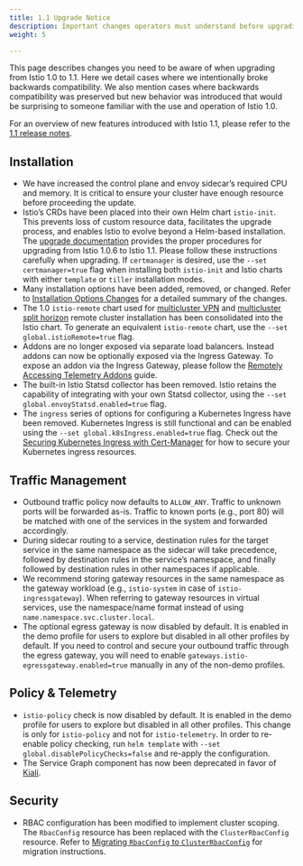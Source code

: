 ```yaml
---
title: 1.1 Upgrade Notice
description: Important changes operators must understand before upgrading to Istio 1.1.
weight: 5

---
```


This page describes changes you need to be aware of when upgrading from Istio 1.0 to 1.1.  Here we detail cases where we intentionally broke backwards compatibility.  We also mention cases where backwards compatibility was preserved but new behavior was introduced that would be surprising to someone familiar with the use and operation of Istio 1.0.

For an overview of new features introduced with Istio 1.1, please refer to the [1.1 release notes](/about/notes/1.1/).

## Installation

- We have increased the control plane and envoy sidecar’s required CPU and memory.  It is critical to ensure your cluster have enough resource before proceeding the update.
- Istio’s CRDs have been placed into their own Helm chart `istio-init`.  This prevents loss of custom resource data, facilitates the upgrade process, and enables Istio to evolve beyond a Helm-based installation.  The [upgrade documentation](/docs/setup/kubernetes/upgrade/steps/) provides the proper procedures for upgrading from Istio 1.0.6 to Istio 1.1.  Please follow these instructions carefully when upgrading.  If `certmanager` is desired, use the `--set certmanager=true` flag when installing both `istio-init` and Istio charts with either `template` or `tiller` installation modes.
- Many installation options have been added, removed, or changed. Refer to [Installation Options Changes](/docs/reference/config/installation-options-changes/) for a detailed summary of the changes.
- The 1.0 `istio-remote` chart used for [multicluster VPN](/docs/setup/kubernetes/install/multicluster/vpn/) and [multicluster split horizon](/docs/tasks/multicluster/split-horizon-eds/) remote cluster installation has been consolidated into the Istio chart.  To generate an equivalent `istio-remote` chart, use the `--set global.istioRemote=true` flag.
- Addons are no longer exposed via separate load balancers.  Instead addons can now be optionally exposed via the Ingress Gateway.  To expose an addon via the Ingress Gateway, please follow the [Remotely Accessing Telemetry Addons](/docs/tasks/telemetry/gateways/) guide.
- The built-in Istio Statsd collector has been removed. Istio retains the capability of integrating with your own Statsd collector, using the `--set global.envoyStatsd.enabled=true` flag.
- The `ingress` series of options for configuring a Kubernetes Ingress have been removed.  Kubernetes Ingress is still functional and can be enabled using the `--set global.k8sIngress.enabled=true` flag.  Check out the [Securing Kubernetes Ingress with Cert-Manager](/docs/tasks/traffic-management/ingress/ingress-certmgr/) for how to secure your Kubernetes ingress resources.

## Traffic Management

- Outbound traffic policy now defaults to `ALLOW_ANY`.  Traffic to unknown ports will be forwarded as-is. Traffic to known ports (e.g., port 80) will be matched with one of the services in the system and forwarded accordingly.
- During sidecar routing to a service, destination rules for the target service in the same namespace as the sidecar will take precedence, followed by destination rules in the service’s namespace, and finally followed by destination rules in other namespaces if applicable.
- We recommend storing gateway resources in the same namespace as the gateway workload (e.g., `istio-system` in case of `istio-ingressgateway`).  When referring to gateway resources in virtual services, use the namespace/name format instead of using `name.namespace.svc.cluster.local`.
- The optional egress gateway is now disabled by default.  It is enabled in the demo profile for users to explore but disabled in all other profiles by default.  If you need to control and secure your outbound traffic through the egress gateway, you will need to enable `gateways.istio-egressgateway.enabled=true` manually in any of the non-demo profiles.

## Policy & Telemetry

- `istio-policy` check is now disabled by default.  It is enabled in the demo profile for users to explore but disabled in all other profiles.  This change is only for `istio-policy` and not for `istio-telemetry`.  In order to re-enable policy checking, run `helm template` with `--set global.disablePolicyChecks=false` and re-apply the configuration.
- The Service Graph component has now been deprecated in favor of [Kiali](https://www.kiali.io/).

## Security

- RBAC configuration has been modified to implement cluster scoping.  The `RbacConfig` resource has been replaced with the `ClusterRbacConfig` resource. Refer to [Migrating `RbacConfig` to `ClusterRbacConfig`](/docs/setup/kubernetes/upgrade/steps/#migrating-from-rbacconfig-to-clusterrbacconfig) for migration instructions.
